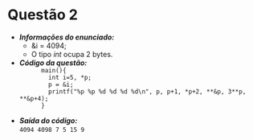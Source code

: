 # Questão 2
<ul>
<li> <strong><em>Informações do enunciado: </em></strong>
  <ul>
  <li>&i = 4094; </li>
  <li>O tipo <em>int</em> ocupa 2 bytes.</li>
  </ul>
  
  <li> <strong><em> Código da questão: </em></strong>  
      <code>
      main(){
        int i=5, *p;
        p = &i;
        printf("%p %p %d %d %d %d\n", p, p+1, *p+2, **&p, 3**p, **&p+4);
      }
      </code>
  </li> 
</li>

<li>
  <strong><em>Saída do código:</em></strong>
  <br>
  <code>4094 4098 7 5 15 9</code>
</li>
</ul>
